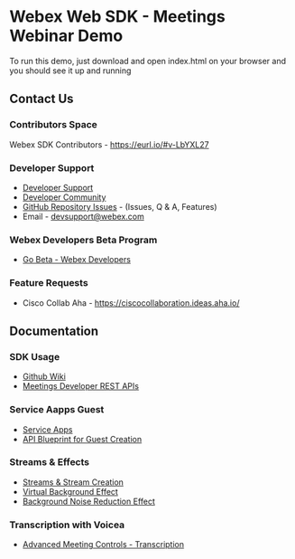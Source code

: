 # Webex Web SDK - Meetings Webinar Demo
To run this demo, just download and open index.html on your browser and you should see it up and running

## Contact Us
### Contributors Space
Webex SDK Contributors - https://eurl.io/#v-LbYXL27

### Developer Support
- [Developer Support](https://developer.webex.com/support)
- [Developer Community](https://community.cisco.com/t5/webex-for-developers/bd-p/disc-webex-developers)
- [GitHub Repository Issues](https://github.com/webex/webex-js-sdk/issues) - (Issues, Q & A, Features)
- Email - devsupport@webex.com

### Webex Developers Beta Program
- [Go Beta - Webex Developers](https://gobeta.webex.com/key/dev-platform)

### Feature Requests
- Cisco Collab Aha - https://ciscocollaboration.ideas.aha.io/

## Documentation
### SDK Usage
- [Github Wiki](https://github.com/webex/webex-js-sdk/wiki)
- [Meetings Developer REST APIs](https://developer.webex.com/docs/meetings)

### Service Aapps Guest
- [Service Apps](https://developer.webex.com/docs/sa-guest-management)
- [API Blueprint for Guest Creation](https://developer.webex.com/docs/api/v1/guests-management/create-a-guest)

### Streams & Effects
- [Streams & Stream Creation](https://github.com/webex/webex-js-sdk/wiki/Streams-and-Effects#streams)
- [Virtual Background Effect](https://github.com/webex/webex-js-sdk/wiki/Streams-and-Effects#virtual-background-effect)
- [Background Noise Reduction Effect](https://github.com/webex/webex-js-sdk/wiki/Streams-and-Effects#apply-the-noise-reduction-effect)

### Transcription with Voicea
- [Advanced Meeting Controls - Transcription](https://github.com/webex/webex-js-sdk/wiki/Advanced-Meeting-Controls#transcription)
